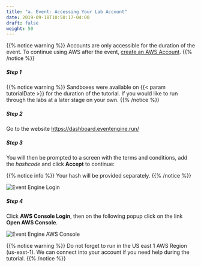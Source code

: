```yaml
---
title: "a. Event: Accessing Your Lab Account"
date: 2019-09-18T10:50:17-04:00
draft: false
weight: 50
---
```


{{% notice warning %}}
Accounts are only accessible for the duration of the event. To continue using AWS after the event, [create an AWS Account](<https://aws.amazon.com/premiumsupport/knowledge-center/create-and-activate-aws-account/>).
{{% /notice %}}


##### Step 1

{{% notice warning %}}
Sandboxes were available on {{< param tutorialDate >}} for the duration of the tutorial. If you would like to run through the labs at a later stage on your own.
{{% /notice %}}

##### Step 2

Go to the website https://dashboard.eventengine.run/

##### Step 3

You will then be prompted to a screen with the terms and conditions, add the *hashcode* and click **Accept** to continue:

{{% notice info %}}
Your hash will be provided separately.
{{% /notice %}}

![Event Engine Login](</images/sc22/event-engine-login.png>)

##### Step 4

Click **AWS Console Login**, then on the following popup click on the link **Open AWS Console**.

![Event Engine AWS Console](</images/sc22/event-engine-aws-console.png>)

{{% notice warning %}}
Do not forget to run in the US east 1 AWS Region (us-east-1). We can connect into your account if you need help during the tutorial.
{{% /notice %}}
